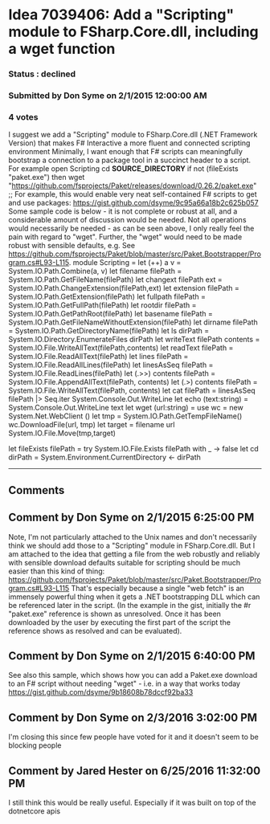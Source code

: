 # Idea 7039406: Add a "Scripting" module to FSharp.Core.dll, including a wget function #

### Status : declined

### Submitted by Don Syme on 2/1/2015 12:00:00 AM

### 4 votes

I suggest we add a "Scripting" module to FSharp.Core.dll (.NET Framework Version) that makes F# Interactive a more fluent and connected scripting environment
Minimally, I want enough that F# scripts can meaningfully bootstrap a connection to a package tool in a succinct header to a script. For example
open Scripting
cd __SOURCE_DIRECTORY__
if not (fileExists "paket.exe") then
wget "https://github.com/fsprojects/Paket/releases/download/0.26.2/paket.exe&quot;
;;
For example, this would enable very neat self-contained F# scripts to get and use packages: https://gist.github.com/dsyme/9c95a66a18b2c625b057
Some sample code is below - it is not complete or robust at all, and a considerable amount of discussion would be needed. Not all operations would necessarily be needed - as can be seen above, I only really feel the pain with regard to "wget". Further, the "wget" would need to be made robust with sensible defaults, e.g. See https://github.com/fsprojects/Paket/blob/master/src/Paket.Bootstrapper/Program.cs#L93-L115.
module Scripting =
let (++) a v = System.IO.Path.Combine(a, v)
let filename filePath = System.IO.Path.GetFileName(filePath)
let changext filePath ext = System.IO.Path.ChangeExtension(filePath,ext)
let extension filePath = System.IO.Path.GetExtension(filePath)
let fullpath filePath = System.IO.Path.GetFullPath(filePath)
let rootdir filePath = System.IO.Path.GetPathRoot(filePath)
let basename filePath = System.IO.Path.GetFileNameWithoutExtension(filePath)
let dirname filePath = System.IO.Path.GetDirectoryName(filePath)
let ls dirPath = System.IO.Directory.EnumerateFiles dirPath
let writeText filePath contents = System.IO.File.WriteAllText(filePath,contents)
let readText filePath = System.IO.File.ReadAllText(filePath)
let lines filePath = System.IO.File.ReadAllLines(filePath)
let linesAsSeq filePath = System.IO.File.ReadLines(filePath)
let (.>>) contents filePath = System.IO.File.AppendAllText(filePath, contents)
let (.>) contents filePath = System.IO.File.WriteAllText(filePath, contents)
let cat filePath = linesAsSeq filePath |> Seq.iter System.Console.Out.WriteLine
let echo (text:string) = System.Console.Out.WriteLine text
let wget (url:string) =
use wc = new System.Net.WebClient ()
let tmp = System.IO.Path.GetTempFileName()
wc.DownloadFile(url, tmp)
let target = filename url
System.IO.File.Move(tmp,target)

let fileExists filePath = try System.IO.File.Exists filePath with _ -> false
let cd dirPath = System.Environment.CurrentDirectory <- dirPath


------------------------
## Comments


## Comment by Don Syme on 2/1/2015 6:25:00 PM
Note, I'm not particularly attached to the Unix names and don't necessarily think we should add those to a "Scripting" module in FSharp.Core.dll. But I am attached to the idea that getting a file from the web robustly and reliably with sensible download defaults suitable for scripting should be much easier than this kind of thing: https://github.com/fsprojects/Paket/blob/master/src/Paket.Bootstrapper/Program.cs#L93-L115
That's especially because a single "web fetch" is an immensely powerful thing when it gets a .NET bootstrapping DLL which can be referenced later in the script. (In the example in the gist, initially the #r "paket.exe" reference is shown as unresolved. Once it has been downloaded by the user by executing the first part of the script the reference shows as resolved and can be evaluated).


## Comment by Don Syme on 2/1/2015 6:40:00 PM
See also this sample, which shows how you can add a Paket.exe download to an F# script without needing "wget" - i.e. in a way that works today
https://gist.github.com/dsyme/9b18608b78dccf92ba33


## Comment by Don Syme on 2/3/2016 3:02:00 PM
I'm closing this since few people have voted for it and it doesn't seem to be blocking people


## Comment by Jared Hester on 6/25/2016 11:32:00 PM
I still think this would be really useful. Especially if it was built on top of the dotnetcore apis

